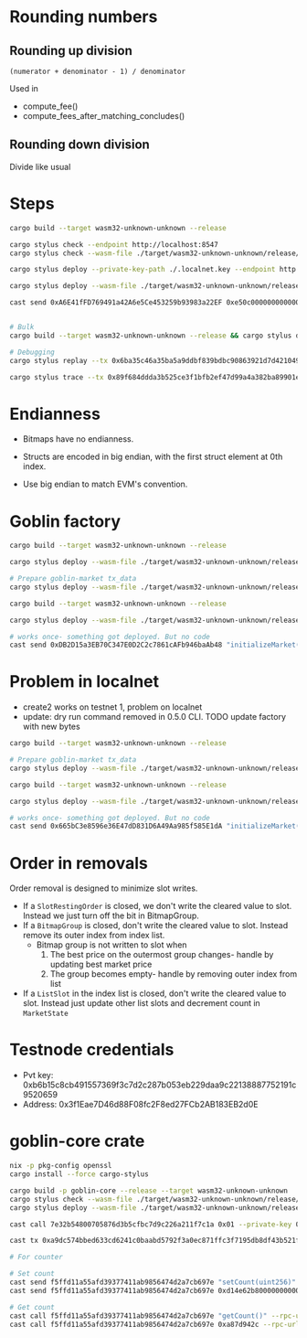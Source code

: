# Rounding numbers

## Rounding up division

```
(numerator + denominator - 1) / denominator
```

Used in
- compute_fee()
- compute_fees_after_matching_concludes()

## Rounding down division

Divide like usual

# Steps

```sh
cargo build --target wasm32-unknown-unknown --release

cargo stylus check --endpoint http://localhost:8547
cargo stylus check --wasm-file ./target/wasm32-unknown-unknown/release/goblin_market.wasm --endpoint http://localhost:8547

cargo stylus deploy --private-key-path ./.localnet.key --endpoint http://localhost:8547

cargo stylus deploy --wasm-file ./target/wasm32-unknown-unknown/release/goblin_market.wasm --private-key-path ./.localnet.key --endpoint http://localhost:8547

cast send 0xA6E41fFD769491a42A6e5Ce453259b93983a22EF 0xe50c000000000000 --rpc-url 'http://localhost:8547' --private-key $PRIVATE_KEY


# Bulk
cargo build --target wasm32-unknown-unknown --release && cargo stylus deploy --private-key-path ./.localnet.key --endpoint http://localhost:8547

# Debugging
cargo stylus replay --tx 0x6ba35c46a35ba5a9ddbf839bdbc90863921d7d4210497ffc4ccdd07fa7f688e3 --endpoint http://localhost:8547

cargo stylus trace --tx 0x89f684ddda3b525ce3f1bfb2ef47d99a4a382ba89901ee126b152b8bb6b57b9c --endpoint http://localhost:8547
```

# Endianness

- Bitmaps have no endianness.

- Structs are encoded in big endian, with the first struct element at 0th index.

- Use big endian to match EVM's convention.

# Goblin factory

```sh
cargo build --target wasm32-unknown-unknown --release

cargo stylus deploy --wasm-file ./target/wasm32-unknown-unknown/release/goblin_market.wasm --private-key-path ./.localnet.key --endpoint http://localhost:8547

# Prepare goblin-market tx_data
cargo stylus deploy --wasm-file ./target/wasm32-unknown-unknown/release/goblin_market.wasm --dry-run --output-tx-data-to-dir ./crates/goblin-factory/src --mode deploy-only --private-key-path ./.localnet.key --endpoint http://localhost:8547

cargo build --target wasm32-unknown-unknown --release

cargo stylus deploy --wasm-file ./target/wasm32-unknown-unknown/release/goblin_factory.wasm --private-key-path ./.localnet.key --endpoint http://localhost:8547

# works once- something got deployed. But no code
cast send 0xDB2D15a3EB70C347E0D2C2c7861cAFb946baAb48 "initializeMarket()" --rpc-url 'http://localhost:8547' --private-key $PRIVATE_KEY
```

# Problem in localnet

- create2 works on testnet 1, problem on localnet
- update: dry run command removed in 0.5.0 CLI. TODO update factory with new bytes

```sh
cargo build --target wasm32-unknown-unknown --release

# Prepare goblin-market tx_data
cargo stylus deploy --wasm-file ./target/wasm32-unknown-unknown/release/goblin_market.wasm --dry-run --output-tx-data-to-dir ./crates/goblin-factory/src --mode deploy-only --private-key-path ./.mainnet.key --endpoint https://stylusv2.arbitrum.io/rpc

cargo build --target wasm32-unknown-unknown --release

cargo stylus deploy --wasm-file ./target/wasm32-unknown-unknown/release/goblin_factory.wasm --private-key-path ./.mainnet.key --endpoint https://stylus-testnet.arbitrum.io/rpc

# works once- something got deployed. But no code
cast send 0x665bC3e8596e36E47dD831D6A49Aa985f585E1dA "initializeMarket()" --rpc-url 'https://stylus-testnet.arbitrum.io/rpc' --private-key $PRIVATE_KEY
```

# Order in removals

Order removal is designed to minimize slot writes.

- If a `SlotRestingOrder` is closed, we don't write the cleared value to slot. Instead we just turn off the bit in BitmapGroup.
- If a `BitmapGroup` is closed, don't write the cleared value to slot. Instead remove its outer index from index list.
  - Bitmap group is not written to slot when
    1. The best price on the outermost group changes- handle by updating best market price
    2. The group becomes empty- handle by removing outer index from list
- If a `ListSlot` in the index list is closed, don't write the cleared value to slot. Instead just update other list slots and decrement count in `MarketState`

# Testnode credentials

- Pvt key: 0xb6b15c8cb491557369f3c7d2c287b053eb229daa9c22138887752191c9520659
- Address: 0x3f1Eae7D46d88F08fc2F8ed27FCb2AB183EB2d0E

# goblin-core crate



```sh
nix -p pkg-config openssl
cargo install --force cargo-stylus

cargo build -p goblin-core --release --target wasm32-unknown-unknown
cargo stylus check --wasm-file ./target/wasm32-unknown-unknown/release/goblin_core.wasm --endpoint http://127.0.0.1:8547
cargo stylus deploy --wasm-file ./target/wasm32-unknown-unknown/release/goblin_core.wasm --no-verify --private-key 0xb6b15c8cb491557369f3c7d2c287b053eb229daa9c22138887752191c9520659 --endpoint http://127.0.0.1:8547

cast call 7e32b54800705876d3b5cfbc7d9c226a211f7c1a 0x01 --private-key 0xb6b15c8cb491557369f3c7d2c287b053eb229daa9c22138887752191c9520659 --rpc-url http://127.0.0.1:8547

cast tx 0xa9dc574bbed633cd6241c0baabd5792f3a0ec871ffc3f7195db8df43b521f057 --rpc-url http://127.0.0.1:8547

# For counter

# Set count
cast send f5ffd11a55afd39377411ab9856474d2a7cb697e "setCount(uint256)" 69 --rpc-url http://127.0.0.1:8547 --private-key 0xb6b15c8cb491557369f3c7d2c287b053eb229daa9c22138887752191c9520659
cast send f5ffd11a55afd39377411ab9856474d2a7cb697e 0xd14e62b80000000000000000000000000000000000000000000000000000000000000069 --rpc-url http://127.0.0.1:8547 --private-key 0xb6b15c8cb491557369f3c7d2c287b053eb229daa9c22138887752191c9520659

# Get count
cast call f5ffd11a55afd39377411ab9856474d2a7cb697e "getCount()" --rpc-url http://127.0.0.1:8547
cast call f5ffd11a55afd39377411ab9856474d2a7cb697e 0xa87d942c --rpc-url http://127.0.0.1:8547
```
